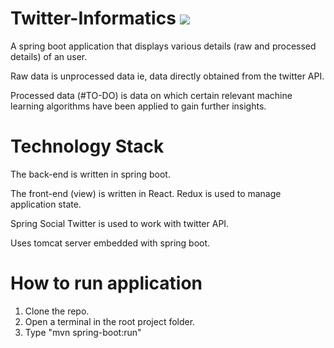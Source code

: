 # Twitter-Informatics                      ![](https://travis-ci.org/DivyenduDutta/Basic-design-Patterns.svg?branch=master)
A spring boot application that displays various details (raw and processed details) of an user. 

Raw data is unprocessed data ie, data directly obtained from the twitter API.

Processed data (#TO-DO) is data on which certain relevant machine learning algorithms have been applied to gain 
further insights.

# Technology Stack

The back-end is written in spring boot.

The front-end (view) is written in React. Redux is used to manage application state.

Spring Social Twitter is used to work with twitter API.

Uses tomcat server embedded with spring boot.

# How to run application
1. Clone the repo.
2. Open a terminal in the root project folder.
3. Type "mvn spring-boot:run"

